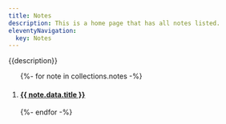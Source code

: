```yaml
---
title: Notes
description: This is a home page that has all notes listed.
eleventyNavigation:
  key: Notes
---
```


<section class="content">
  <p>{{description}}</p>
  <ol>
  {%- for note in collections.notes -%}
    <li>
      <h4><a href="{{ note.url }}">{{ note.data.title }}</a></h4>
    </li>
  {%- endfor -%}
  </ol>
</section>
